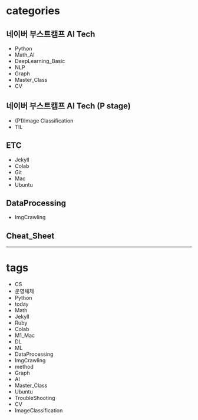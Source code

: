 
# categories

## 네이버 부스트캠프 AI Tech

- Python
- Math_AI
- DeepLearning_Basic
- NLP
- Graph
- Master_Class
- CV

## 네이버 부스트캠프 AI Tech (P stage)

- (P1)Image Classification
- TIL

## ETC

- Jekyll
- Colab
- Git
- Mac
- Ubuntu

## DataProcessing

- ImgCrawling

## Cheat_Sheet

---

# tags

- CS
- 운영체제
- Python
- today
- Math
- Jekyll
- Ruby
- Colab
- M1_Mac
- DL
- ML
- DataProcessing
- ImgCrawling
- method
- Graph
- AI
- Master_Class
- Ubuntu
- TroubleShooting
- CV
- ImageClassification
